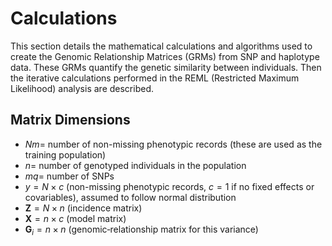 # Calculations

This section details the mathematical calculations and algorithms used to create the Genomic Relationship Matrices (GRMs) from SNP and haplotype data. These GRMs quantify the genetic similarity between individuals.
Then the iterative calculations performed in the REML (Restricted Maximum Likelihood) analysis are described.

## Matrix Dimensions

* $Nm =$ number of non-missing phenotypic records (these are used as the training population)
* $n =$ number of genotyped individuals in the population
* $mq =$ number of SNPs
* $y = N \times c$ (non-missing phenotypic records, $c=1$ if no fixed effects or covariables),
        assumed to follow normal distribution
* $\mathbf{Z} =  N \times n$ (incidence matrix)
* $\mathbf{X} = n \times c$  (model matrix)
* $\mathbf{G}_{i} = n \times n$ (genomic‐relationship matrix for this variance)

